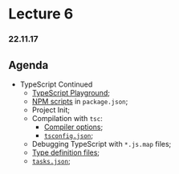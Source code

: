 # Lecture 6
### 22.11.17

## Agenda
* TypeScript Continued
  * [TypeScript Playground](https://www.typescriptlang.org/play/);
  * [NPM scripts](https://docs.npmjs.com/misc/scripts) in `package.json`;
  * Project Init;
  * Compilation with `tsc`:
    * [Compiler options](https://www.typescriptlang.org/docs/handbook/compiler-options.html);
    * [`tsconfig.json`](https://www.typescriptlang.org/docs/handbook/tsconfig-json.html);
  * Debugging TypeScript with `*.js.map` files;
  * [Type definition files](https://github.com/DefinitelyTyped/DefinitelyTyped);
  * [`tasks.json`](https://code.visualstudio.com/docs/languages/typescript#_transpiling-typescript-into-javascript);
